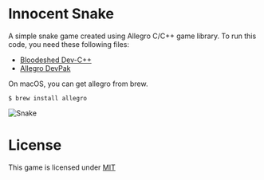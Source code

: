 # Innocent Snake

A simple snake game created using Allegro C/C++ game library. To run this code, you need these following files:

- [Bloodeshed Dev-C++][devcpp]
- [Allegro DevPak][allegro]

On macOS, you can get allegro from brew.

```
$ brew install allegro
```

![Snake][snake]

# License

This game is licensed under [MIT][mit]

[mit]: https://github.com/junian/InnocentSnake/blob/master/LICENSE
[devcpp]: http://www.bloodshed.net/devcpp.html
[allegro]: http://devpaks.org/details.php?devpak=1
[snake]: https://raw.github.com/junian/InnocentSnake/gh-pages/img/screenshots/snake-01.jpg "Snake"
